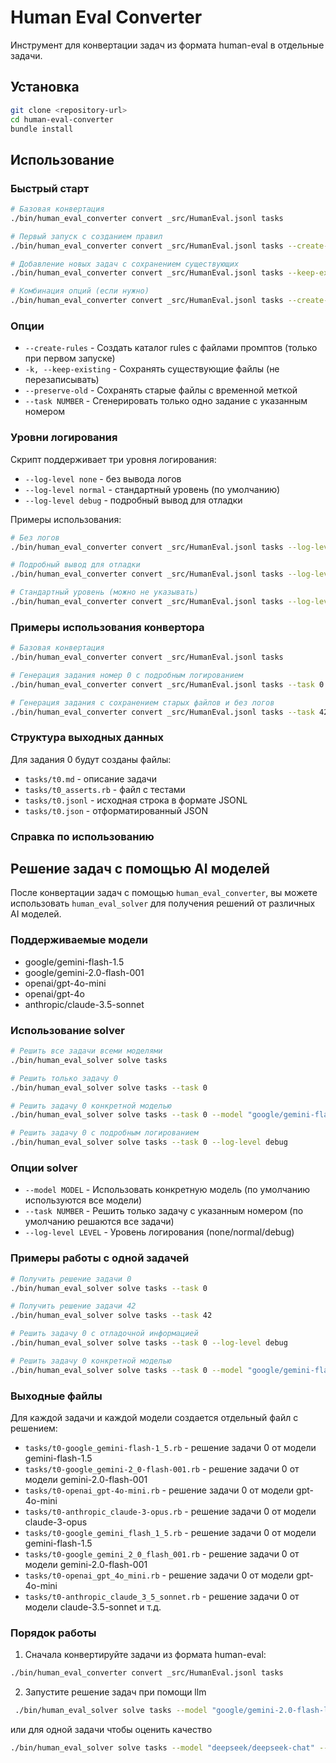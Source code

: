 # Human Eval Converter

Инструмент для конвертации задач из формата human-eval в отдельные задачи.

## Установка

```bash
git clone <repository-url>
cd human-eval-converter
bundle install
```

## Использование

### Быстрый старт
```bash
# Базовая конвертация
./bin/human_eval_converter convert _src/HumanEval.jsonl tasks

# Первый запуск с созданием правил
./bin/human_eval_converter convert _src/HumanEval.jsonl tasks --create-rules

# Добавление новых задач с сохранением существующих
./bin/human_eval_converter convert _src/HumanEval.jsonl tasks --keep-existing

# Комбинация опций (если нужно)
./bin/human_eval_converter convert _src/HumanEval.jsonl tasks --create-rules --keep-existing
```

### Опции

- `--create-rules` - Создать каталог rules с файлами промптов (только при первом запуске)
- `-k, --keep-existing` - Сохранять существующие файлы (не перезаписывать)
- `--preserve-old` - Сохранять старые файлы с временной меткой
- `--task NUMBER` - Сгенерировать только одно задание с указанным номером

### Уровни логирования

Скрипт поддерживает три уровня логирования:

- `--log-level none` - без вывода логов
- `--log-level normal` - стандартный уровень (по умолчанию)
- `--log-level debug` - подробный вывод для отладки

Примеры использования:
```bash
# Без логов
./bin/human_eval_converter convert _src/HumanEval.jsonl tasks --log-level none

# Подробный вывод для отладки
./bin/human_eval_converter convert _src/HumanEval.jsonl tasks --log-level debug

# Стандартный уровень (можно не указывать)
./bin/human_eval_converter convert _src/HumanEval.jsonl tasks --log-level normal
```

### Примеры использования конвертора

```bash
# Базовая конвертация
./bin/human_eval_converter convert _src/HumanEval.jsonl tasks

# Генерация задания номер 0 с подробным логированием
./bin/human_eval_converter convert _src/HumanEval.jsonl tasks --task 0 --log-level debug

# Генерация задания с сохранением старых файлов и без логов
./bin/human_eval_converter convert _src/HumanEval.jsonl tasks --task 42 --preserve-old --log-level none
```

### Структура выходных данных

Для задания 0 будут созданы файлы:
- `tasks/t0.md` - описание задачи
- `tasks/t0_asserts.rb` - файл с тестами
- `tasks/t0.jsonl` - исходная строка в формате JSONL
- `tasks/t0.json` - отформатированный JSON

### Справка по использованию

## Решение задач с помощью AI моделей

После конвертации задач с помощью `human_eval_converter`, вы можете использовать `human_eval_solver` для получения решений от различных AI моделей.

### Поддерживаемые модели
- google/gemini-flash-1.5
- google/gemini-2.0-flash-001
- openai/gpt-4o-mini
- openai/gpt-4o
- anthropic/claude-3.5-sonnet

### Использование solver

```bash
# Решить все задачи всеми моделями
./bin/human_eval_solver solve tasks

# Решить только задачу 0
./bin/human_eval_solver solve tasks --task 0

# Решить задачу 0 конкретной моделью
./bin/human_eval_solver solve tasks --task 0 --model "google/gemini-flash-1.5"

# Решить задачу 0 с подробным логированием
./bin/human_eval_solver solve tasks --task 0 --log-level debug
```

### Опции solver

- `--model MODEL` - Использовать конкретную модель (по умолчанию используются все модели)
- `--task NUMBER` - Решить только задачу с указанным номером (по умолчанию решаются все задачи)
- `--log-level LEVEL` - Уровень логирования (none/normal/debug)

### Примеры работы с одной задачей

```bash
# Получить решение задачи 0
./bin/human_eval_solver solve tasks --task 0

# Получить решение задачи 42
./bin/human_eval_solver solve tasks --task 42

# Решить задачу 0 с отладочной информацией
./bin/human_eval_solver solve tasks --task 0 --log-level debug

# Решить задачу 0 конкретной моделью
./bin/human_eval_solver solve tasks --task 0 --model "google/gemini-flash-1.5"
```

### Выходные файлы

Для каждой задачи и каждой модели создается отдельный файл с решением:
- `tasks/t0-google_gemini-flash-1_5.rb` - решение задачи 0 от модели gemini-flash-1.5
- `tasks/t0-google_gemini-2_0-flash-001.rb` - решение задачи 0 от модели gemini-2.0-flash-001
- `tasks/t0-openai_gpt-4o-mini.rb` - решение задачи 0 от модели gpt-4o-mini
- `tasks/t0-anthropic_claude-3-opus.rb` - решение задачи 0 от модели claude-3-opus
- `tasks/t0-google_gemini_flash_1_5.rb` - решение задачи 0 от модели gemini-flash-1.5
- `tasks/t0-google_gemini_2_0_flash_001.rb` - решение задачи 0 от модели gemini-2.0-flash-001
- `tasks/t0-openai_gpt_4o_mini.rb` - решение задачи 0 от модели gpt-4o-mini
- `tasks/t0-anthropic_claude_3_5_sonnet.rb` - решение задачи 0 от модели claude-3.5-sonnet
и т.д.

### Порядок работы

1. Сначала конвертируйте задачи из формата human-eval:
```bash
./bin/human_eval_converter convert _src/HumanEval.jsonl tasks
```
2. Запустите решeние задач при помощи llm
```bash
 ./bin/human_eval_solver solve tasks --model "google/gemini-2.0-flash-lite-001" 
```
или для одной задачи чтобы оценить качество
```bash
./bin/human_eval_solver solve tasks --model "deepseek/deepseek-chat" --task 0 --log-level debug  
```
